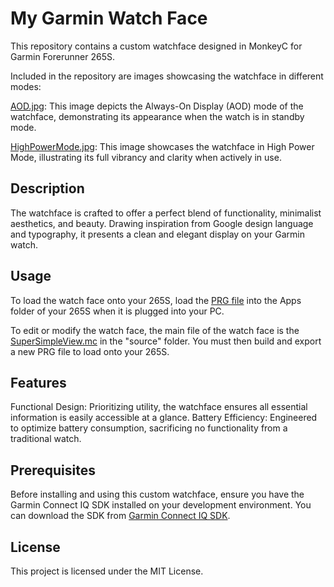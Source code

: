 # My Garmin Watch Face
This repository contains a custom watchface designed in MonkeyC for Garmin Forerunner 265S.

Included in the repository are images showcasing the watchface in different modes:

[AOD.jpg](My-Garmin-Watch-Face/SuperSimple/images/AOD.jpg): This image depicts the Always-On Display (AOD) mode of the watchface, demonstrating its appearance when the watch is in standby mode.
  
[HighPowerMode.jpg](My-Garmin-Watch-Face/SuperSimple/images/HighPowerMode.jpg): This image showcases the watchface in High Power Mode, illustrating its full vibrancy and clarity when actively in use.

## Description
The watchface is crafted to offer a perfect blend of functionality, minimalist aesthetics, and beauty. Drawing inspiration from Google design language and typography, it presents a clean and elegant display on your Garmin watch.

## Usage

To load the watch face onto your 265S, load the [PRG file](My-Garmin-Watch-Face/SuperSimple/export/v2/SuperSimple-v2.prg) into the Apps folder of your 265S when it is plugged into your PC.

To edit or modify the watch face, the main file of the watch face is the [SuperSimpleView.mc](My-Garmin-Watch-Face/SuperSimple\source\SuperSimpleView.mc) in the "source" folder. You must then build and export a new PRG file to load onto your 265S.


## Features
Functional Design: Prioritizing utility, the watchface ensures all essential information is easily accessible at a glance.
Battery Efficiency: Engineered to optimize battery consumption, sacrificing no functionality from a traditional watch.

## Prerequisites
Before installing and using this custom watchface, ensure you have the Garmin Connect IQ SDK installed on your development environment. You can download the SDK from [Garmin Connect IQ SDK](https://developer.garmin.com/connect-iq/overview/).

## License
This project is licensed under the MIT License.